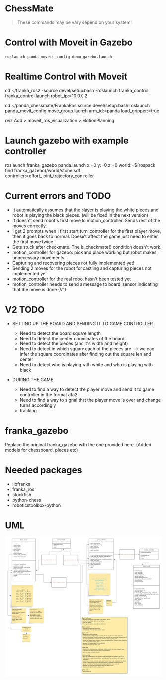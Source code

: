 # ChessMate

> These commands may be vary depend on your system!
# Control with Moveit in Gazebo
`roslaunch panda_moveit_config demo_gazebo.launch`

# Realtime Control with Moveit 

cd ~/franka_ros2
 -source devel/setup.bash
  -roslaunch franka_control franka_control.launch robot_ip:=10.0.0.2

cd ~/panda_chessmate/FrankaRos
source devel/setup.bash
roslaunch panda_movit_config move_group.launch arm_id:=panda load_gripper:=true

rviz
Add > moveit_ros_visualization > MotionPlanning




# Launch gazebo with example controller

roslaunch franka_gazebo panda.launch x:=0 y:=0 z:=0 world:=$(rospack find franka_gazebo)/world/stone.sdf controller:=effort_joint_trajectory_controller


# Current errors and TODO
- It automatically assumes that the player is playing the white pieces and robot is playing the black pieces. (will be fixed in the next version)
- It doesn't send robot's first move to motion_controller. Sends rest of the moves correctly.
- I get 2 prompts when I first start turn_controller for the first player move, then it goes back to normal. Doesn't affect the game just need to enter the first move twice
- Gets stuck after checkmate. The is_checkmate() condition doesn't work.
- motion_controller for gazebo: pick and place working but robot makes unnecessary movements.
- Capturing and recovering pieces not fully implemented yet!
- Sending 2 moves for the robot for castling and capturing pieces not implemented yet
- motion_controller for the real robot hasn't been tested yet
- motion_controller needs to send a message to board_sensor indicating that the move is done (V1)

# V2 TODO
- SETTING UP THE BOARD AND SENDING IT TO GAME CONTROLLER
  - Need to detect the board square length
  - Need to detect the center coordinates of the board
  - Need to detect the pieces (and it's width and height)
  - Need to detect in which square each of the pieces are --> we can infer the  square coordinates after finding out the square len and center
  - Need to detect who is playing with white and who is playing with black

- DURING THE GAME
  - Need to find a way to detect the player move and send it to game controller in the format a1a2
  - Need to find a way to signal that the player move is over and change turns accordingly
  - tracking

# franka_gazebo

Replace the original franka_gazebo with the one provided here. (Added models for chessboard, pieces etc)


# Needed packages
- libfranka
- franka_ros
- stockfish
- python-chess
- roboticstoolbox-python

# UML
![UML](ChessMateV1.png)
